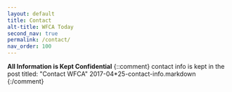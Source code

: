 ```yaml
---
layout: default
title: Contact
alt-title: WFCA Today
second_nav: true
permalink: /contact/
nav_order: 100
---
```


**All Information is Kept Confidential**
{::comment}
    contact info is kept in the post titled: "Contact WFCA"
    2017-04*25-contact-info.markdown
{:/comment}
